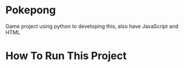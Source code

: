 # Pokepong

Game project using python to developing this, also have JavaScript and HTML

# How To Run This Project


